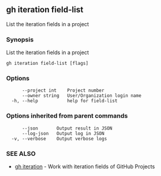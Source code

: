 ## gh iteration field-list

List the iteration fields in a project

### Synopsis

List the iteration fields in a project

```
gh iteration field-list [flags]
```

### Options

```
      --project int    Project number
      --owner string   User/Organization login name
  -h, --help           help for field-list
```

### Options inherited from parent commands

```
      --json       Output result in JSON
      --log-json   Output log in JSON
  -v, --verbose    Output verbose logs
```

### SEE ALSO

* [gh iteration](gh_iteration.md)	 - Work with iteration fields of GitHub Projects

